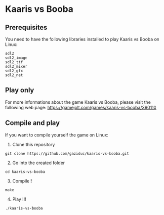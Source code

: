 # Kaaris vs Booba
## Prerequisites
You need to have the following libraries installed to play Kaaris vs Booba on Linux:
```
sdl2
sdl2_image
sdl2_ttf
sdl2_mixer
sdl2_gfx
sdl2_net
```
## Play only
For more informations about the game Kaaris vs Booba, please visit the following web page: https://gamejolt.com/games/kaaris-vs-booba/390110
## Compile and play
If you want to compile yourself the game on Linux:
1. Clone this repository
```
git clone https://github.com/gaziduc/kaaris-vs-booba.git
```
2. Go into the created folder
```
cd kaaris-vs-booba
```
3. Compile !
```
make
```
4. Play !!!
```
./kaaris-vs-booba
```
